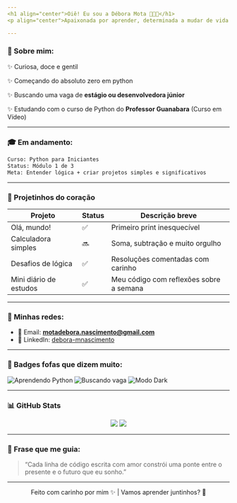 ```yaml
---
<h1 align="center">Oiê! Eu sou a Débora Mota 🫶🏼✨</h1>
<p align="center">Apaixonada por aprender, determinada a mudar de vida com tecnologia e encantada com tudo que o Python pode fazer!</p>

---
```


### 🌊 Sobre mim:

✨ Curiosa, doce e gentil

✨ Começando do absoluto zero em python

✨ Buscando uma vaga de **estágio ou desenvolvedora júnior**

✨ Estudando com o curso de Python do **Professor Guanabara** (Curso em Vídeo)

---

### 🎓 Em andamento:

```bash
Curso: Python para Iniciantes
Status: Módulo 1 de 3
Meta: Entender lógica + criar projetos simples e significativos
```

---

### 📓 Projetinhos do coração

| Projeto                     | Status | Descrição breve                         |
|----------------------------|--------|----------------------------------------|
| Olá, mundo!               | ✅     | Primeiro print inesquecível            |
| Calculadora simples        | 🔜     | Soma, subtração e muito orgulho         |
| Desafios de lógica         | ✅     | Resoluções comentadas com carinho       |
| Mini diário de estudos     | ✅     | Meu código com reflexões sobre a semana    |

---

### 🚀 Minhas redes:

- 📧 Email: **motadebora.nascimento@gmail.com**
- 💼 LinkedIn: [debora-mnascimento](https://www.linkedin.com/in/debora-mnascimento/)

---

### 🔗 Badges fofas que dizem muito:

![Aprendendo Python](https://img.shields.io/badge/Aprendendo-Python-blue?style=flat-square&logo=python)
![Buscando vaga](https://img.shields.io/badge/Buscando-Oportunidade%20J%C3%BAnior-ff69b4?style=flat-square)
![Modo Dark](https://img.shields.io/badge/Modo-Escuro-000000?style=flat-square&logo=github)

---

### 📊 GitHub Stats
<p align="center">
  <img src="https://github-readme-stats.vercel.app/api?username=DeboraMotaa&show_icons=true&theme=tokyonight&hide_title=true"/>
  <img src="https://github-readme-stats.vercel.app/api/top-langs/?username=DeboraMotaa&layout=compact&theme=tokyonight"/>
</p>

---

### 🌿 Frase que me guia:
> “Cada linha de código escrita com amor constrói uma ponte entre o presente e o futuro que eu sonho.”

---

<p align="center">
  Feito com carinho por mim ✨ | Vamos aprender juntinhos? 🧡
</p>
